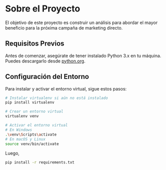 # Sobre el Proyecto

El objetivo de este proyecto es construir un análisis para abordar el mayor beneficio para la próxima campaña de marketing directo.

## Requisitos Previos

Antes de comenzar, asegúrate de tener instalado Python 3.x en tu máquina. Puedes descargarlo desde [python.org](https://www.python.org/downloads/).

## Configuración del Entorno

Para instalar y activar el entorno virtual, sigue estos pasos:

```bash
# Instalar virtualenv si aún no está instalado
pip install virtualenv

# Crear un entorno virtual
virtualenv venv

# Activar el entorno virtual
# En Windows
.\venv\Scripts\activate
# En macOS y Linux
source venv/bin/activate
```

Luego,

```bash
pip install -r requirements.txt
```
